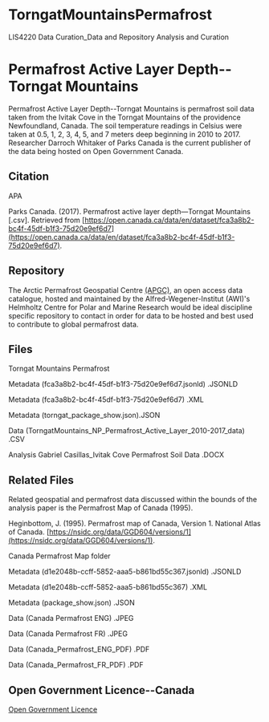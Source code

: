 # TorngatMountainsPermafrost
LIS4220 Data Curation_Data and Repository Analysis and Curation
# Permafrost Active Layer Depth--Torngat Mountains

Permafrost Active Layer Depth--Torngat Mountains is permafrost soil data taken from the Ivitak Cove in the Torngat Mountains of the providence Newfoundland, Canada. The soil temperature readings in Celsius were taken at 0.5, 1, 2, 3, 4, 5, and 7 meters deep beginning in 2010 to 2017. Researcher Darroch Whitaker of Parks Canada is the current publisher of the data being hosted on Open Government Canada.

## Citation

APA

Parks Canada. (2017). Permafrost active layer depth—Torngat Mountains [.csv]. Retrieved from [https://open.canada.ca/data/en/dataset/fca3a8b2-bc4f-45df-b1f3-75d20e9ef6d7](https://open.canada.ca/data/en/dataset/fca3a8b2-bc4f-45df-b1f3-75d20e9ef6d7).


## Repository

The Arctic Permafrost Geospatial Centre [(APGC)](https://apgc.awi.de/), an open access data catalogue, hosted and maintained by the Alfred-Wegener-Institut (AWI)'s Helmholtz Centre for Polar and Marine Research would be ideal discipline specific repository to contact in order for data to be hosted and best used to contribute to global permafrost data.

## Files

Torngat Mountains Permafrost

Metadata (fca3a8b2-bc4f-45df-b1f3-75d20e9ef6d7.jsonld) .JSONLD

Metadata (fca3a8b2-bc4f-45df-b1f3-75d20e9ef6d7) .XML

Metadata (torngat_package_show.json).JSON

Data (TorngatMountains_NP_Permafrost_Active_Layer_2010-2017_data) .CSV


Analysis Gabriel Casillas_Ivitak Cove Permafrost Soil Data .DOCX

## Related Files

Related geospatial and permafrost data discussed within the bounds of the analysis paper is the Permafrost Map of Canada (1995).

Heginbottom, J. (1995). Permafrost map of Canada, Version 1. National Atlas of Canada. [https://nsidc.org/data/GGD604/versions/1](https://nsidc.org/data/GGD604/versions/1).

Canada Permafrost Map folder

Metadata (d1e2048b-ccff-5852-aaa5-b861bd55c367.jsonld) .JSONLD

Metadata (d1e2048b-ccff-5852-aaa5-b861bd55c367) .XML

Metadata (package_show.json) .JSON

Data (Canada Permafrost ENG) .JPEG

Data (Canada Permafrost FR) .JPEG

Data (Canada_Permafrost_ENG_PDF) .PDF

Data (Canada_Permafrost_FR_PDF) .PDF

## Open Government Licence--Canada
[Open Government Licence](https://open.canada.ca/en/open-government-licence-canada)
